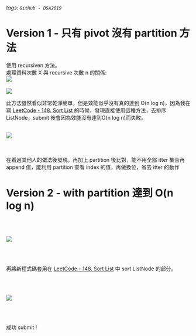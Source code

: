 ###### tags: `GitHub - DSA2019`
# Version 1 - 只有 pivot 沒有 partition 方法

使用 recursiven 方法。
<br>
處理資料次數 X 與 recursive 次數 n 的關係:
<br>
![](https://i.imgur.com/VHFKWBl.png)
<br><br>
![](https://i.imgur.com/BlppxgP.jpg)
<br>

此方法雖然看似非常乾淨簡單，但是效能似乎沒有真的達到 O(n log n)，因為我在寫 [LeetCode - 148. Sort List](https://leetcode.com/problems/sort-list/) 的時候，發現直接使用這種方法，去排序ListNode，submit 後會因為效能沒有達到O(n log n)而失敗。
<br><br>

![](https://i.imgur.com/jBvf460.png)

<br><br>
在看過其他人的做法後發現，再加上 partition 後比對，能不用全部 itter 集合再 append 值，能利用 partition 查看 index 的值，再做換位，省去 itter 的動作

# Version 2 - with partition 達到 O(n log n)
<br><br>

![](https://i.imgur.com/AL7MqF4.jpg)

<br><br>

再將新程式碼套用在 [LeetCode - 148. Sort List](https://leetcode.com/problems/sort-list/) 中 sort ListNode 的部分。

<br><br>

![](https://i.imgur.com/eIoezBu.png)

<br><br>

成功 submit !


